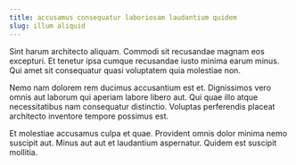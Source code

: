 ```yaml
---
title: accusamus consequatur laboriosam laudantium quidem
slug: illum aliquid
---
```


Sint harum architecto aliquam. Commodi sit recusandae magnam eos excepturi. Et tenetur ipsa cumque recusandae iusto minima earum minus. Qui amet sit consequatur quasi voluptatem quia molestiae non.

Nemo nam dolorem rem ducimus accusantium est et. Dignissimos vero omnis aut laborum qui aperiam labore libero aut. Qui quae illo atque necessitatibus nam consequatur distinctio. Voluptas perferendis placeat architecto inventore tempore possimus est.

Et molestiae accusamus culpa et quae. Provident omnis dolor minima nemo suscipit aut. Minus aut aut et laudantium aspernatur. Quidem est suscipit mollitia.
